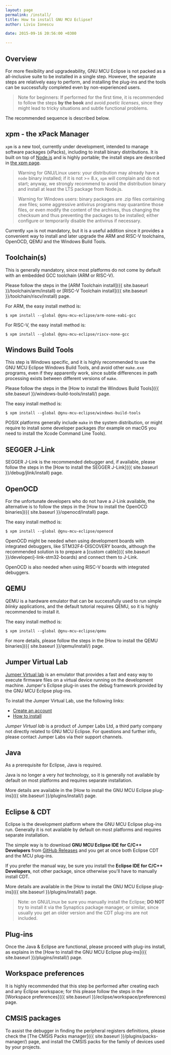 ```yaml
---
layout: page
permalink: /install/
title: How to install GNU MCU Eclipse?
author: Liviu Ionescu

date: 2015-09-16 20:56:00 +0300

---
```


## Overview

For more flexibility and upgradeability, GNU MCU Eclipse is not packed as a all-inclusive suite to be installed in a single step. However, the separate steps are relatively easy to perform, and installing the plug-ins and the tools can be successfully completed even by non-experienced users.

> Note for beginners: If performed for the first time, it is recommended to follow the steps **by the book** and avoid _poetic licenses_, since they might lead to tricky situations and subtle functional problems.

The recommended sequence is described below.

## xpm - the xPack Manager

`xpm` is a new tool, currently under development, intended to manage software packages (xPacks), including to install binary distributions. It is built on top of [Node.js](https://nodejs.org/) and is highly portable; the install steps are described in [the xpm page](https://www.npmjs.com/package/xpm).

> Warning for GNU/Linux users: your distribution may already have a `node` binary installed; if
it is not >= 8.x, `xpm` will complain and do not start; anyway, we strongly
recommend to avoid the distribution binary and install at least 
the LTS package from Node.js.

> Warning for Windows users: binary packages are .zip files containing .exe files; some aggressive antivirus programs may quarantine those files, or even modify the content of the archives, thus changing the checksum and thus preventing the packages to be installed; either configure or temporarily disable the antivirus if necessary.

Currently `xpm` is not mandatory, but it is a useful addition since it provides a convenient way to install and later upgrade the ARM and RISC-V toolchains, OpenOCD, QEMU and the Windows Build Tools.

## Toolchain(s)

This is generally mandatory, since most platforms do not come by default with an embedded GCC toolchain (ARM or RISC-V).

Please follow the steps in the [ARM Toolchain install]({{ site.baseurl }}/toolchain/arm/install) or [RISC-V Toolchain install]({{ site.baseurl }}/toolchain/riscv/install) page.

For ARM, the easy install method is:

```console
$ xpm install --global @gnu-mcu-eclipse/arm-none-eabi-gcc
```

For RISC-V, the easy install method is:

```console
$ xpm install --global @gnu-mcu-eclipse/riscv-none-gcc
```

## Windows Build Tools

This step is Windows specific, and it is highly recommended to use the GNU MCU Eclipse Windows Build Tools, and avoid other `make.exe` programs, even if they apparently work, since subtle differences in path processing exists between different versions of `make`.

Please follow the steps in the [How to install the Windows Build Tools]({{ site.baseurl }}/windows-build-tools/install/) page.

The easy install method is:

```console
$ xpm install --global @gnu-mcu-eclipse/windows-build-tools
```

POSIX platforms generally include `make` in the system distribution, or might require to install some developer packages (for example on macOS you need to install the Xcode Command Line Tools).

## SEGGER J-Link

SEGGER J-Link is the recommended debugger and, if available, please follow the steps in the [How to install the SEGGER J-Link]({{ site.baseurl }}/debug/jlink/install) page.

## OpenOCD

For the unfortunate developers who do not have a J-Link available, the alternative is to follow the steps in the [How to install the OpenOCD binaries]({{ site.baseurl }}/openocd/install) page.

The easy install method is:

```console
$ xpm install --global @gnu-mcu-eclipse/openocd
```

OpenOCD might be needed when using development boards with integrated debuggers, like STM32F4-DISCOVERY boards, although the recommended solution is to prepare a [custom cable]({{ site.baseurl }}/developer/j-link-stm32-boards) and connect them to J-Link.

OpenOCD is also needed when using RISC-V boards with integrated debuggers.

## QEMU

QEMU is a hardware emulator that can be successfully used to run simple _blinky_ applications, and the default tutorial requires QEMU, so it is highly recommended to install it.

The easy install method is:

```console
$ xpm install --global @gnu-mcu-eclipse/qemu
```

For more details, please follow the steps in the [How to install the QEMU binaries]({{ site.baseurl }}/qemu/install/) page.

## Jumper Virtual Lab

[Jumper Virtual lab](https://jumper.io) is an emulator that provides a fast and easy way to execute firmware files on a virtual device running on the development machine. Jumper's Eclipse plug-in uses the debug framework provided by the GNU MCU Eclipse plug-ins.

To install the Jumper Virtual Lab, use the following links:

* [Create an account](https://vlab.jumper.io)
* [How to install](https://docs.jumper.io/docs/install.html)

_Jumper Virtual lab_ is a product of Jumper Labs Ltd, a third party company not directly related to GNU MCU Eclipse. For questions and further info, please contact Jumper Labs via their support channels.

## Java

As a prerequisite for Eclipse, Java is required.

Java is no longer a very _hot_ technology, so it is generally not available by default on most platforms and requires separate installation.

More details are available in the [How to install the GNU MCU Eclipse plug-ins]({{ site.baseurl }}/plugins/install/) page.

## Eclipse & CDT

Eclipse is the development platform where the GNU MCU Eclipse plug-ins run. Generally it is not available by default on most platforms and requires separate installation.

The simple way is to download **GNU MCU Eclipse IDE for C/C++ Developers** from [GitHub Releases](https://github.com/gnu-mcu-eclipse/org.eclipse.epp.packages/releases/) and you get at once both Eclipse CDT and the MCU plug-ins.

If you prefer the manual way, be sure you install the **Eclipse IDE for C/C++ Developers**, not other package, since otherwise you'll have to manually install CDT.

More details are available in the [How to install the GNU MCU Eclipse plug-ins]({{ site.baseurl }}/plugins/install/) page.

> Note: on GNU/Linux be sure you manually install the Eclipse; **DO NOT** try to install it via the Synaptics package manager, or similar, since usually you get an older version and the CDT plug-ins are not included.

## Plug-ins

Once the Java & Eclipse are functional, please proceed with plug-ins install, as explains in the  [How to install the GNU MCU Eclipse plug-ins]({{ site.baseurl }}/plugins/install/) page.

## Workspace preferences

It is highly recommended that this step be performed after creating each and any Eclipse workspace; for this please follow the steps in the [Workspace preferences]({{ site.baseurl }}/eclipse/workspace/preferences) page.

## CMSIS packages

To assist the debugger in finding the peripheral registers definitions, 
please check the 
[The CMSIS Packs manager]({{ site.baseurl }}/plugins/packs-manager/)
page, and install the CMSIS packs for the family of devices used by your 
projects.
